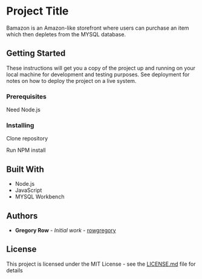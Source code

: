 # Project Title

Bamazon is an Amazon-like storefront where users can purchase an item which then depletes from the MYSQL database.

## Getting Started

These instructions will get you a copy of the project up and running on your local machine for development and testing purposes. See deployment for notes on how to deploy the project on a live system.

### Prerequisites

Need Node.js



### Installing

Clone repository

Run NPM install


## Built With

* Node.js
* JavaScript
* MYSQL Workbench

## Authors

* **Gregory Row** - *Initial work* - [rowgregory](https://github.com/rowgregory)

## License

This project is licensed under the MIT License - see the [LICENSE.md](LICENSE.md) file for details

